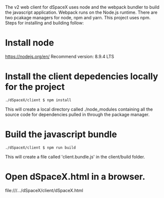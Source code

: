 The v2 web client for dSpaceX uses node and the webpack bundler to build the javascript application. Webpack runs on the Node.js runtime. There are two pcakage managers for node, npm and yarn. This project uses npm. Steps for installing and building follow:

# Install node
https://nodejs.org/en/
Recommend version: 8.9.4 LTS

# Install the client depedencies locally for the project
    ./dSpaceX/client $ npm install

This will create a local directory called ./node_modules containing all the source code for dependencies pulled in through the package manager.


# Build the javascript bundle
    ./dSpaceX/client $ npm run build

This will create a file called 'client.bundle.js' in the client/build folder.

# Open dSpaceX.html in a browser.
file:///.../dSpaceX/client/dSpaceX.html

